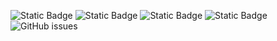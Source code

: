 ![Static Badge](https://img.shields.io/badge/blacklists-60-000000) ![Static Badge](https://img.shields.io/badge/blacklisted-2765618-cc0000) ![Static Badge](https://img.shields.io/badge/whitelisted-2242-00CC00) ![Static Badge](https://img.shields.io/badge/streaming_blacklist-28107-000000) ![GitHub issues](https://img.shields.io/github/issues/fabriziosalmi/blacklists)
